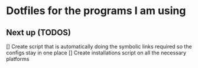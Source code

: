 # Dotfiles for the programs I am using

## Next up (TODOS)
[] Create script that is automatically doing the symbolic links required so the configs stay in one place
[] Create installations script on all the necessary platforms
